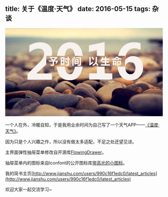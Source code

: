 title: 关于《温度·天气》
date: 2016-05-15
tags: 杂谈
---

![](https://raw.githubusercontent.com/zhaochenpu/zhaochenpu.github.io/master/other/time2016.jpg)


一个人在外，冷暖自知，于是我用业余时间为自己写了一个天气APP——[《温度·天气》](https://github.com/zhaochenpu/WenDuTianQi)。

因为只是个人兴趣之作，所以没有做太多适配，不足之处还望见谅。

主界面弹性抽屉菜单修改自开源库[FlowingDrawer](https://github.com/mxn21/FlowingDrawer)。

抽屉菜单内的图标来自Iconfont的公开图标库[带高光的小图标](http://www.iconfont.cn/collections/show/255)。

我的简书主页[http://www.jianshu.com/users/990c16f1edc0/latest_articles](http://www.jianshu.com/users/990c16f1edc0/latest_articles)

欢迎大家一起交流学习~


